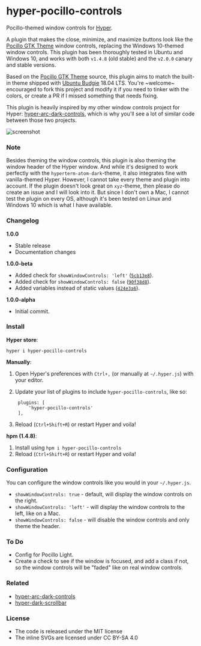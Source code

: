 # hyper-pocillo-controls
Pocillo-themed window controls for [Hyper](https://github.com/zeit/hyper).

A plugin that makes the close, minimize, and maximize buttons look like the [Pocillo GTK Theme](https://github.com/UbuntuBudgie/pocillo-gtk-theme) window controls, replacing the Windows 10-themed window controls. This plugin has been thoroughly tested in Ubuntu and Windows 10, and works with both `v1.4.8` (old stable) and the `v2.0.0` canary and stable versions.

Based on the [Pocillo GTK Theme](https://github.com/UbuntuBudgie/pocillo-gtk-theme) source, this plugin aims to match the built-in theme shipped with [Ubuntu Budgie](https://ubuntubudgie.org) 18.04 LTS. You're ~welcome~ encouraged to fork this project and modify it if you need to tinker with the colors, or create a PR if I missed something that needs fixing.

This plugin is heavily inspired by my other window controls project for Hyper: [hyper-arc-dark-controls](https://github.com/moso/hyper-arc-dark-controls), which is why you'll see a lot of similar code between those two projects.

![screenshot](https://dev.moso.io/hyper/hyper-pocillo-controls/screenshot.png)

### Note

Besides theming the window controls, this plugin is also theming the window header of the Hyper window. And while it's designed to work perfectly with the `hyperterm-atom-dark`-theme, it also integrates fine with vanilla-themed Hyper. However, I cannot take every theme and plugin into account.
If the plugin doesn't look great on `xyz`-theme, then please do create an issue and I will look into it. But since I don't own a Mac, I cannot test the plugin on every OS, although it's been tested on Linux and Windows 10 which is what I have available.

### Changelog

**1.0.0**
- Stable release
- Documentation changes

**1.0.0-beta**
- Added check for `showWindowControls: 'left'` ([`5cb13e8`](https://github.com/moso/hyper-pocillo-controls/commit/5cb13e8a8541250a1c04efb797cf7a4847eed28e)).
- Added check for `showWindowControls: false` ([`90f38d8`](https://github.com/moso/hyper-pocillo-controls/commit/90f38d8771ef3d205e06c366cf1f2a5ddafcebd9)).
- Added variables instead of static values ([`424e3a6`](https://github.com/moso/hyper-pocillo-controls/commit/2ff955397f424e3a6d4ecd220e928d0a90a087d7)).

**1.0.0-alpha**
- Initial commit.

### Install

**Hyper store**:

```
hyper i hyper-pocillo-controls
```

**Manually**:

1. Open Hyper's preferences with `Ctrl+,` (or manually at `~/.hyper.js`) with your editor.
2. Update your list of plugins to include `hyper-pocillo-controls`, like so:

        plugins: [
            'hyper-pocillo-controls'
        ],

3. Reload (`Ctrl+Shift+R`) or restart Hyper and voila!

**hpm (1.4.8)**:

1. Install using `hpm i hyper-pocillo-controls`
2. Reload (`Ctrl+Shift+R`) or restart Hyper and voila!

### Configuration

You can configure the window controls like you would in your `~/.hyper.js`.

- `showWindowControls: true` - default, will display the window controls on the right.
- `showWindowControls: 'left'` - will display the window controls to the left, like on a Mac.
- `showWindowControls: false` - will disable the window controls and only theme the header.

### To Do

- Config for Pocillo Light.
- Create a check to see if the window is focused, and add a class if not, so the window controls will be "faded" like on real window controls.


### Related
- [hyper-arc-dark-controls](https://github.com/moso/hyper-arc-dark-controls)
- [hyper-dark-scrollbar](https://github.com/moso/hyper-dark-scrollbar)

### License

- The code is released under the MIT license
- The inline SVGs are licensed under CC BY-SA 4.0
